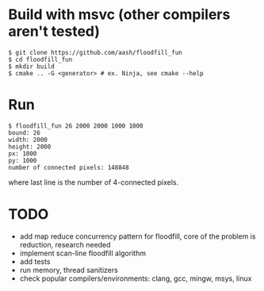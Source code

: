 # Build with msvc (other compilers aren't tested)
```
$ git clone https://github.com/aash/floodfill_fun
$ cd floodfill_fun
$ mkdir build
$ cmake .. -G <generator> # ex. Ninja, see cmake --help
```
# Run
```
$ floodfill_fun 26 2000 2000 1000 1000
bound: 26
width: 2000
height: 2000
px: 1000
py: 1000
number of connected pixels: 148848
```
where last line is the number of 4-connected pixels.
# TODO
- add map reduce concurrency pattern for floodfill, core of the problem is reduction, research needed
- implement scan-line floodfill algorithm
- add tests
- run memory, thread sanitizers
- check popular compilers/environments: clang, gcc, mingw, msys, linux
